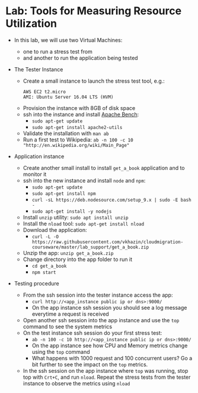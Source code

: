 # Lab: Tools for Measuring Resource Utilization

* In this lab, we will use two Virtual Machines:
  * one to run a stress test from
  * and another to run the application being tested

* The Tester Instance
  * Create a small instance to launch the stress test tool, e.g.: 
    ```
    AWS EC2 t2.micro
    AMI: Ubuntu Server 16.04 LTS (HVM)
    ```
  * Provision the instance with 8GB of disk space
  * ssh into the instance and install [Apache Bench](https://en.wikipedia.org/wiki/ApacheBench):
    * `sudo apt-get update`
    * `sudo apt-get install apache2-utils`
  * Validate the installation with `man ab`
  * Run a first test to Wikipedia: `ab -n 100 -c 10 "http://en.wikipedia.org/wiki/Main_Page"`


* Application instance
  * Create another small install to install `get_a_book` application and to monitor it
  * ssh into the new instance and install `node` and `npm`:
    * `sudo apt-get update`
    * `sudo apt-get install npm`
    * `curl -sL https://deb.nodesource.com/setup_9.x | sudo -E bash -`
    * `sudo apt-get install -y nodejs`
  * Install `unzip` utility: `sudo apt install unzip`
  * Install the `nload` tool: `sudo apt-get install nload`
  * Download the application:
    * `curl -L -O https://raw.githubusercontent.com/vkhazin/cloudmigration-courseware/master/lab_support/get_a_book.zip`
  * Unzip the app: `unzip get_a_book.zip`
  * Change directory into the app folder to run it
    * `cd get_a_book`
    * `npm start`


* Testing procedure
  * From the ssh session into the tester instance access the app:
    * `curl http://<app_instance public ip or dns>:9000/`
    * On the app instance ssh session you should see a log message everytime a request is received
  * Open another ssh session into the app instance and use the `top` command to see the system metrics
  * On the test instance ssh session do your first stress test:
    * `ab -n 100 -c 10 http://<app_instance public ip or dns>:9000/` 
    * On the app instance see how CPU and Memory metrics change using the `top` command
    * What happens with 1000 request and 100 concurrent users? Go a bit further to see the impact on the `top` metrics.
  * In the ssh session on the app instance where `top` was running, stop top with `Crt+C`, and run `nload`. Repeat the stress tests from the tester instance to observe the metrics using `nload`
